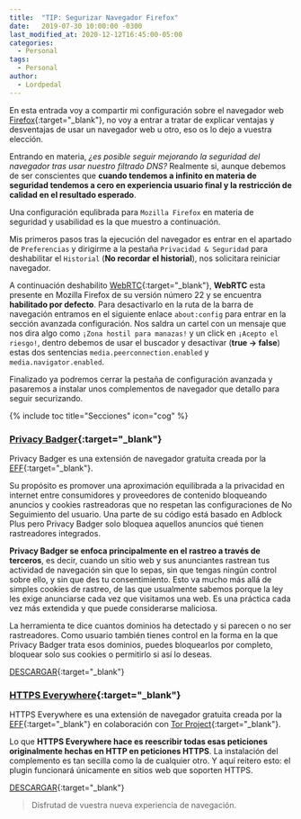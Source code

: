 ```yaml
---
title:  "TIP: Segurizar Navegador Firefox"
date:   2019-07-30 10:00:00 -0300
last_modified_at: 2020-12-12T16:45:00-05:00
categories:
  - Personal
tags:
  - Personal
author:
  - Lordpedal
---
```


En esta entrada voy a compartir mi configuración sobre el navegador web [Firefox](https://www.mozilla.org/){:target="_blank"}, no voy a entrar a tratar de explicar ventajas y desventajas de usar un navegador web u otro, eso os lo dejo a vuestra elección.

Entrando en materia, *¿es posible seguir mejorando la seguridad del navegador tras usar nuestro filtrado DNS?* Realmente si, aunque debemos de ser conscientes que **cuando tendemos a infinito en materia de seguridad tendemos a cero en experiencia usuario final y la restricción de calidad en el resultado esperado**.

Una configuración equlibrada para `Mozilla Firefox` en materia de seguridad y usabilidad es la que muestro a continuación.

Mis primeros pasos tras la ejecución del navegador es entrar en el apartado de `Preferencias` y dirigirme a la pestaña `Privacidad & Seguridad` para deshabilitar el `Historial` (**No recordar el historial**), nos solicitara reiniciar navegador.

A continuación deshabilito [WebRTC](https://es.wikipedia.org/wiki/WebRTC/){:target="_blank"}, **WebRTC** esta presente en Mozilla Firefox de su versión número 22 y se encuentra **habilitado por defecto**. Para desactivarlo en la ruta de la barra de navegación entramos en el siguiente enlace `about:config` para entrar en la sección avanzada configuración.
Nos saldra un cartel con un mensaje que nos dira algo como `¡Zona hostil para manazas!` y un click en `¡Acepto el riesgo!`, dentro debemos de usar el buscador y desactivar (**true -> false**) estas dos sentencias `media.peerconnection.enabled` y `media.navigator.enabled`.

Finalizado ya podremos cerrar la pestaña de configuración avanzada y pasaremos a instalar unos complementos de navegador que detallo para seguir securizando.

{% include toc title="Secciones" icon="cog" %}

### [Privacy Badger](https://www.eff.org/privacybadger/){:target="_blank"}

Privacy Badger es una extensión de navegador gratuita creada por la [EFF](https://www.eff.org/){:target="_blank"}.

Su propósito es promover una aproximación equilibrada a la privacidad en internet entre consumidores y proveedores de contenido bloqueando anuncios y cookies rastreadoras que no respetan las configuraciones de No Seguimiento del usuario. Una parte de su código está basado en Adblock Plus pero Privacy Badger solo bloquea aquellos anuncios qué tienen rastreadores integrados.

**Privacy Badger se enfoca principalmente en el rastreo a través de terceros**, es decir, cuando un sitio web y sus anunciantes rastrean tus actividad de navegación sin que lo sepas, sin que tengas ningún control sobre ello, y sin que des tu consentimiento. Esto va mucho más allá de simples cookies de rastreo, de las que usualmente sabemos porque la ley les exige anunciarse cada vez que visitamos una web. Es una práctica cada vez más extendida y que puede considerarse maliciosa.

La herramienta te dice cuantos dominios ha detectado y si parecen o no ser rastreadores. Como usuario también tienes control en la forma en la que Privacy Badger trata esos dominios, puedes bloquearlos por completo, bloquear solo sus cookies o permitirlo si así lo deseas. 

[DESCARGAR](https://www.eff.org/files/privacy-badger-latest.xpi){:target="_blank"}

### [HTTPS Everywhere](https://www.eff.org/https-everywhere/){:target="_blank"}

HTTPS Everywhere es una extensión de navegador gratuita creada por la [EFF](https://www.eff.org/){:target="_blank"} en colaboración con [Tor Project](https://www.torproject.org/){:target="_blank"}.

Lo que **HTTPS Everywhere hace es reescribir todas esas peticiones originalmente hechas en HTTP en peticiones HTTPS**. La instalación del complemento es tan secilla como la de cualquier otro. Y aquí reitero esto: el plugin funcionará únicamente en sitios web que soporten HTTPS.

[DESCARGAR](https://www.eff.org/files/https-everywhere-latest.xpi){:target="_blank"}

> Disfrutad de vuestra nueva experiencia de navegación.
